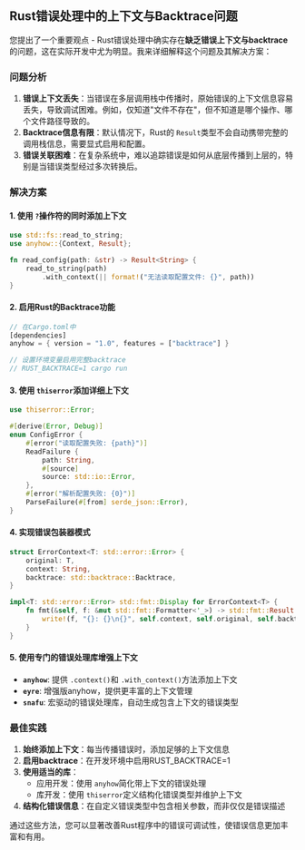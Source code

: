 ## Rust错误处理中的上下文与Backtrace问题

您提出了一个重要观点 - Rust错误处理中确实存在**缺乏错误上下文与backtrace**的问题，这在实际开发中尤为明显。我来详细解释这个问题及其解决方案：

### 问题分析

1. **错误上下文丢失**：当错误在多层调用栈中传播时，原始错误的上下文信息容易丢失，导致调试困难。例如，仅知道"文件不存在"，但不知道是哪个操作、哪个文件路径导致的。
2. **Backtrace信息有限**：默认情况下，Rust的 `Result`类型不会自动携带完整的调用栈信息，需要显式启用和配置。
3. **错误关联困难**：在复杂系统中，难以追踪错误是如何从底层传播到上层的，特别是当错误类型经过多次转换后。

### 解决方案

#### 1. 使用 `?`操作符的同时添加上下文

```rust
use std::fs::read_to_string;
use anyhow::{Context, Result};

fn read_config(path: &str) -> Result<String> {
    read_to_string(path)
        .with_context(|| format!("无法读取配置文件: {}", path))
}
```

#### 2. 启用Rust的Backtrace功能

```rust
// 在Cargo.toml中
[dependencies]
anyhow = { version = "1.0", features = ["backtrace"] }

// 设置环境变量启用完整backtrace
// RUST_BACKTRACE=1 cargo run
```

#### 3. 使用 `thiserror`添加详细上下文

```rust
use thiserror::Error;

#[derive(Error, Debug)]
enum ConfigError {
    #[error("读取配置失败: {path}")]
    ReadFailure {
        path: String,
        #[source]
        source: std::io::Error,
    },
    #[error("解析配置失败: {0}")]
    ParseFailure(#[from] serde_json::Error),
}
```

#### 4. 实现错误包装器模式

```rust
struct ErrorContext<T: std::error::Error> {
    original: T,
    context: String,
    backtrace: std::backtrace::Backtrace,
}

impl<T: std::error::Error> std::fmt::Display for ErrorContext<T> {
    fn fmt(&self, f: &mut std::fmt::Formatter<'_>) -> std::fmt::Result {
        write!(f, "{}: {}\n{}", self.context, self.original, self.backtrace)
    }
}
```

#### 5. 使用专门的错误处理库增强上下文

- **`anyhow`**: 提供 `.context()`和 `.with_context()`方法添加上下文
- **`eyre`**: 增强版anyhow，提供更丰富的上下文管理
- **`snafu`**: 宏驱动的错误处理库，自动生成包含上下文的错误类型

### 最佳实践

1. **始终添加上下文**：每当传播错误时，添加足够的上下文信息
2. **启用backtrace**：在开发环境中启用RUST_BACKTRACE=1
3. **使用适当的库**：
   - 应用开发：使用 `anyhow`简化带上下文的错误处理
   - 库开发：使用 `thiserror`定义结构化错误类型并维护上下文
4. **结构化错误信息**：在自定义错误类型中包含相关参数，而非仅仅是错误描述

通过这些方法，您可以显著改善Rust程序中的错误可调试性，使错误信息更加丰富和有用。
